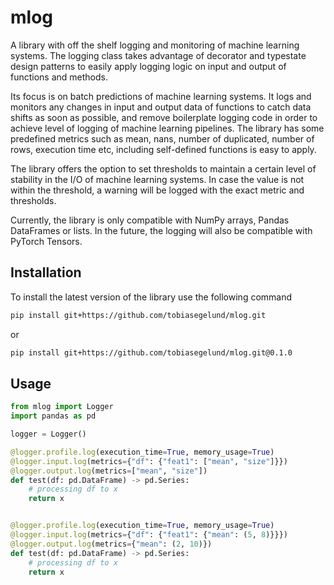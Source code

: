 # mlog
A library with off the shelf logging and monitoring of machine learning systems. The logging class takes advantage of decorator and typestate design patterns to easily apply logging logic on input and output of functions and methods.

Its focus is on batch predictions of machine learning systems. It logs and monitors any changes in input and output data of functions to catch data shifts as soon as possible, and remove boilerplate logging code in order to achieve level of logging of machine learning pipelines. The library has some predefined metrics such as mean, nans, number of duplicated, number of rows, execution time etc, including self-defined functions is easy to apply.

The library offers the option to set thresholds to maintain a certain level of stability in the I/O of machine learning systems. In case the value is not within the threshold, a warning will be logged with the exact metric and thresholds.

Currently, the library is only compatible with NumPy arrays, Pandas DataFrames or lists. In the future, the logging will also be compatible with PyTorch Tensors.

## Installation
To install the latest version of the library use the following command

```bash
pip install git+https://github.com/tobiasegelund/mlog.git
```

or

```bash
pip install git+https://github.com/tobiasegelund/mlog.git@0.1.0
```

## Usage
```python
from mlog import Logger
import pandas as pd

logger = Logger()

@logger.profile.log(execution_time=True, memory_usage=True)
@logger.input.log(metrics={"df": {"feat1": ["mean", "size"]}})
@logger.output.log(metrics=["mean", "size"])
def test(df: pd.DataFrame) -> pd.Series:
    # processing df to x
    return x


@logger.profile.log(execution_time=True, memory_usage=True)
@logger.input.log(metrics={"df": {"feat1": {"mean": (5, 8)}}})
@logger.output.log(metrics={"mean": (2, 10)})
def test(df: pd.DataFrame) -> pd.Series:
    # processing df to x
    return x
```
